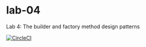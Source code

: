 # lab-04
Lab 4: The builder and factory method design patterns

[![CircleCI](https://dl.circleci.com/status-badge/img/gh/Malek-O/lab-04/tree/main.svg?style=svg)](https://dl.circleci.com/status-badge/redirect/gh/Malek-O/lab-04/tree/main)
